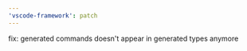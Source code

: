 ```yaml
---
'vscode-framework': patch
---
```


fix: generated commands doesn't appear in generated types anymore

